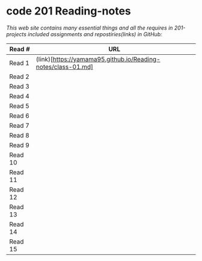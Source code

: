 # code 201 Reading-notes
*This web site contains many essential things and all the requires in 201-projects included assignments and repostiries(links) in GitHub:*

| Read #           |     URL
|------------------|----------------
|Read 1            |(link)[https://yamama95.github.io/Reading-notes/class-01.md]
|Read 2            |[]()
|Read 3            |[]()
|Read 4            |[]()
|Read 5            |[]()
|Read 6            |[]()
|Read 7            |[]()
|Read 8            |[]()
|Read 9            |[]()
|Read 10           |[]()
|Read 11           |[]()
|Read 12           |[]()
|Read 13           |[]()
|Read 14           |[]()
|Read 15           |[]()






